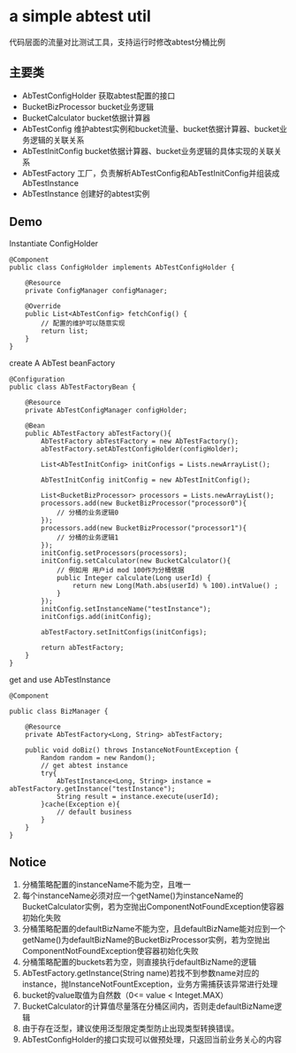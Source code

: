 # a simple abtest util

代码层面的流量对比测试工具，支持运行时修改abtest分桶比例

## 主要类

* AbTestConfigHolder 获取abtest配置的接口
* BucketBizProcessor bucket业务逻辑
* BucketCalculator bucket依据计算器
* AbTestConfig 维护abtest实例和bucket流量、bucket依据计算器、bucket业务逻辑的关联关系
* AbTestInitConfig bucket依据计算器、bucket业务逻辑的具体实现的关联关系
* AbTestFactory 工厂，负责解析AbTestConfig和AbTestInitConfig并组装成AbTestInstance
* AbTestInstance 创建好的abtest实例

## Demo

Instantiate ConfigHolder

    @Component
    public class ConfigHolder implements AbTestConfigHolder {
     
        @Resource
        private ConfigManager configManager;
     
        @Override
        public List<AbTestConfig> fetchConfig() {
            // 配置的维护可以随意实现
            return list;
        }
    }
    
create A AbTest beanFactory

    @Configuration
    public class AbTestFactoryBean {
     
        @Resource
        private AbTestConfigManager configHolder;
     
        @Bean
        public AbTestFactory abTestFactory(){
            AbTestFactory abTestFactory = new AbTestFactory();
            abTestFactory.setAbTestConfigHolder(configHolder);
     
            List<AbTestInitConfig> initConfigs = Lists.newArrayList();
     
            AbTestInitConfig initConfig = new AbTestInitConfig();
     
            List<BucketBizProcessor> processors = Lists.newArrayList();
            processors.add(new BucketBizProcessor("processor0"){
                // 分桶的业务逻辑0
            });
            processors.add(new BucketBizProcessor("processor1"){
                // 分桶的业务逻辑1
            });
            initConfig.setProcessors(processors);
            initConfig.setCalculator(new BucketCalculator(){
                // 例如用 用户id mod 100作为分桶依据
                public Integer calculate(Long userId) {
                    return new Long(Math.abs(userId) % 100).intValue() ;
                }
            });
            initConfig.setInstanceName("testInstance");
            initConfigs.add(initConfig);
     
            abTestFactory.setInitConfigs(initConfigs);
     
            return abTestFactory;
        }
    }

get and use AbTestInstance

    @Component
    
    public class BizManager {
     
        @Resource
        private AbTestFactory<Long, String> abTestFactory;
     
        public void doBiz() throws InstanceNotFountException {
            Random random = new Random();
            // get abtest instance
            try{
                AbTestInstance<Long, String> instance = abTestFactory.getInstance("testInstance");         
                String result = instance.execute(userId);
            }cache(Exception e){
                // default business
            }
        }
    }

## Notice

1. 分桶策略配置的instanceName不能为空，且唯一
2. 每个instanceName必须对应一个getName()为instanceName的BucketCalculator实例，若为空抛出ComponentNotFoundException使容器初始化失败
3. 分桶策略配置的defaultBizName不能为空，且defaultBizName能对应到一个getName()为defaultBizName的BucketBizProcessor实例，若为空抛出ComponentNotFoundException使容器初始化失败
4. 分桶策略配置的buckets若为空，则直接执行defaultBizName的逻辑
5. AbTestFactory.getInstance(String name)若找不到参数name对应的instance，抛InstanceNotFountException，业务方需捕获该异常进行处理
6. bucket的value取值为自然数（0<= value < Integet.MAX）
7. BucketCalculator的计算值尽量落在分桶区间内，否则走defaultBizName逻辑
8. 由于存在泛型，建议使用泛型限定类型防止出现类型转换错误。
9. AbTestConfigHolder的接口实现可以做预处理，只返回当前业务关心的内容
